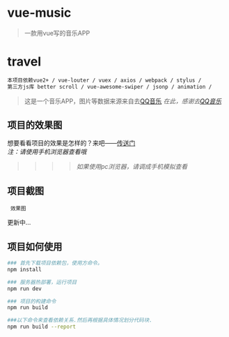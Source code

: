 # vue-music

> 一款用vue写的音乐APP

# travel
``` bash
本项目依赖vue2+ / vue-louter / vuex / axios / webpack / stylus /
第三方js库 better scroll / vue-awesome-swiper / jsonp / animation /
```


> 这是一个音乐APP，图片等数据来源来自去[QQ音乐](https://y.qq.com)
*在此，感谢去[QQ音乐](https://y.qq.com)*

## 项目的效果图

想要看看项目的效果是怎样的？来吧——[传送门](https://wuufeii.github.io/music/index.html) <br />
*注：请使用手机浏览器查看哦*
>>>> *如果使用pc浏览器，请调成手机模拟查看*

## 项目截图

     效果图
更新中...
  

## 项目如何使用

``` bash
### 首先下载项目依赖包，使用方命令。
npm install

### 服务器热部署，运行项目
npm run dev

### 项目的构建命令
npm run build

###以下命令来查看依赖关系.然后再根据具体情况划分代码块.
npm run build --report
```

